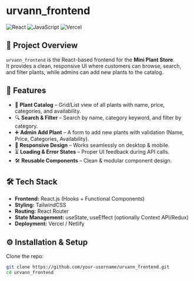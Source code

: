 # urvann_frontend

![React](https://img.shields.io/badge/React-20232A?style=for-the-badge&logo=react&logoColor=61DAFB)
![JavaScript](https://img.shields.io/badge/JavaScript-F7DF1E?style=for-the-badge&logo=javascript&logoColor=black)
![Vercel](https://img.shields.io/badge/Vercel-000000?style=for-the-badge&logo=vercel&logoColor=white)

## 📌 Project Overview
`urvann_frontend` is the React-based frontend for the **Mini Plant Store**.  
It provides a clean, responsive UI where customers can browse, search, and filter plants, while admins can add new plants to the catalog.

## 🚀 Features
- 🌱 **Plant Catalog** – Grid/List view of all plants with name, price, categories, and availability.  
- 🔍 **Search & Filter** – Search by name, category keyword, and filter by category.  
- ➕ **Admin Add Plant** – A form to add new plants with validation (Name, Price, Categories, Availability).  
- 📱 **Responsive Design** – Works seamlessly on desktop & mobile.  
- ⏳ **Loading & Error States** – Proper UI feedback during API calls.  
- 🛠 **Reusable Components** – Clean & modular component design.  

## 🛠 Tech Stack
- **Frontend:** React.js (Hooks + Functional Components)  
- **Styling:** TailwindCSS  
- **Routing:** React Router  
- **State Management:** useState, useEffect (optionally Context API/Redux)  
- **Deployment:** Vercel / Netlify  

## ⚙️ Installation & Setup

Clone the repo:
```bash
git clone https://github.com/your-username/urvann_frontend.git
cd urvann_frontend
